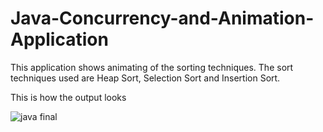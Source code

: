 # Java-Concurrency-and-Animation-Application
This application shows animating of the sorting techniques. The sort techniques used are Heap Sort, Selection Sort and Insertion Sort.

This is how the output looks

![java final](https://user-images.githubusercontent.com/20373744/50246301-9586d800-039a-11e9-8f8f-a5b1055b34df.JPG)
